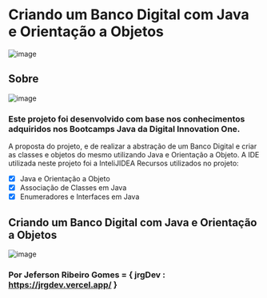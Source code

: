 # Criando um Banco Digital com Java e Orientação a Objetos

![image](https://user-images.githubusercontent.com/10172471/150658474-23a31439-1f2f-479a-89c9-37f5997ad143.png)

## Sobre

![image](https://user-images.githubusercontent.com/10172471/150658598-e1381c8d-520a-484c-b0ae-21bbae22d438.png)

### Este projeto foi desenvolvido com base nos conhecimentos adquiridos nos Bootcamps Java da Digital Innovation One.

A proposta do projeto, e de realizar a abstração de um Banco Digital e criar as classes e objetos do mesmo utilizando Java e Orientação a Objeto.
A IDE utilizada neste projeto foi a InteliJIDEA
Recursos utilizados no projeto:
- [x] Java e Orientação a Objeto
- [x] Associação de Classes em Java
- [X] Enumeradores e Interfaces em Java

## Criando um Banco Digital com Java e Orientação a Objetos

![image](https://user-images.githubusercontent.com/10172471/150658575-4441bf27-c530-4810-a836-3c90d2eadd7a.png)

### Por Jeferson Ribeiro Gomes = { jrgDev : https://jrgdev.vercel.app/ }
